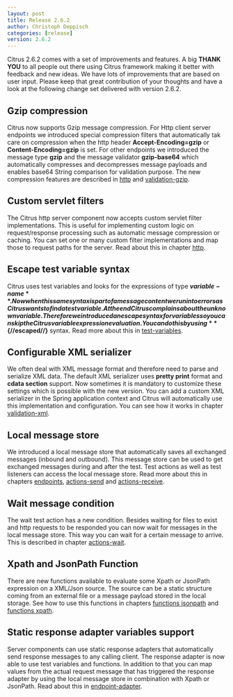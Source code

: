 ```yaml
---
layout: post
title: Release 2.6.2
author: Christoph Deppisch
categories: [release]
version: 2.6.2
---
```


Citrus 2.6.2 comes with a set of improvements and features. A big **THANK YOU** to all people out there using Citrus framework making it better with
feedback and new ideas. We have lots of improvements that are based on user input. Please keep that great contribution of your thoughts and have a look at 
the following change set delivered with version 2.6.2.

## Gzip compression

Citrus now supports Gzip message compression. For Http client server endpoints we introduced special compression filters that automatically tak care on compression
when the http header **Accept-Encoding=gzip** or **Content-Encoding=gzip** is set. For other endpoints we introduced the message type **gzip** and the message validator
**gzip-base64** which automatically compresses and decompresses message payloads and enables base64 String comparison for validation purpose. The new compression features are
described in [http](/reference/html/http.html#http-gzip-compression) and [validation-gzip](/reference/html/validation-gzip.html#gzip-message-validation).

## Custom servlet filters

The Citrus http server component now accepts custom servlet filter implementations. This is useful for implementing custom logic on request/response processing such as
automatic message compression or caching. You can set one or many custom filter implementations and map those to request paths for the server. Read about this in chapter [http](/reference/html/http.html).

## Escape test variable syntax

Citrus uses test variables and looks for the expressions of type **${variable-name}**. Now when this same syntax is part of a message content we run into errors as Citrus
wants to find a test variable. At the end Citrus complains about the unknown variable. Therefore we introduced an escape syntax for variables so you can skip the Citrus variable expression evaluation.
You can do this by using **${//escaped//}** syntax. Read more about this in [test-variables](/reference/html/test-variables.html#escaping-variables-expression).

## Configurable XML serializer

We often deal with XML message format and therefore need to parse and serialize XML data. The default XML serializer uses **pretty print** format and **cdata section** support. Now
sometimes it is mandatory to customize these settings which is possible with the new version. You can add a custom XML serializer in the Spring application context and Citrus will automatically use this
implementation and configuration. You can see how it works in chapter [validation-xml](/reference/html/validation-xml.html#customize-xml-parser-and-serializer).

## Local message store

We introduced a local message store that automatically saves all exchanged messages (inbound and outbound). This message store can be used to get exchanged messages during and after the test.
Test actions as well as test listeners can access the local message store. Read more about this in chapters [endpoints](/reference/html/endpoints.html#local-message-store), [actions-send](/reference/html/actions-send.html) and [actions-receive](/reference/html/actions-receive.html).

## Wait message condition

The wait test action has a new condition. Besides waiting for files to exist and http requests to be responded you can now wait for messages in the local message store. This way you 
can wait for a certain message to arrive. This is described in chapter [actions-wait](/reference/html/actions-wait.html).

## Xpath and JsonPath Function

There are new functions available to evaluate some Xpath or JsonPath expression on a XML/Json source. The source can be a static structure coming from an external file or a message payload stored in the local 
storage. See how to use this functions in chapters [functions jsonpath](/reference/html/functions.html#citrusjsonpath) and [functions xpath](/reference/html/functions.html##citrusxpath).

## Static response adapter variables support

Server components can use static response adapters that automatically send response messages to any calling client. The response adapter is now able to use test variables and functions. In addition to that
you can map values from the actual request message that has triggered the response adapter by using the local message store in combination with Xpath or JsonPath. Read about this in [endpoint-adapter](/reference/html/endpoint-adapter.html).